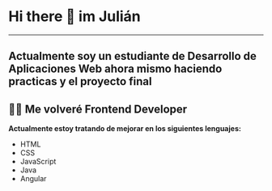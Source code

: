 # Hi there 👋 im Julián
_______________________________________________________________________________________________________________

## Actualmente soy un estudiante de Desarrollo de Aplicaciones Web ahora mismo haciendo practicas y el proyecto final

## 💪🏻 Me volveré Frontend Developer

**Actualmente estoy tratando de mejorar en los siguientes lenguajes:**
- HTML
- CSS
- JavaScript
- Java
- Angular



<!--
**jchabu/jchabu** is a ✨ _special_ ✨ repository because its `README.md` (this file) appears on your GitHub profile.

Here are some ideas to get you started:

- 🔭 I’m currently working on ...
- 🌱 I’m currently learning ...
- 👯 I’m looking to collaborate on ...
- 🤔 I’m looking for help with ...
- 💬 Ask me about ...
- 📫 How to reach me: ...
- 😄 Pronouns: ...
- ⚡ Fun fact: ...
-->
